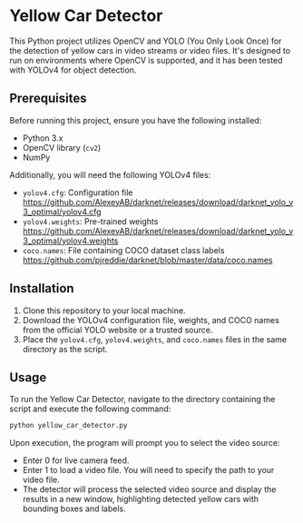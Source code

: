 # Yellow Car Detector

This Python project utilizes OpenCV and YOLO (You Only Look Once) for the detection of yellow cars in video streams or video files. It's designed to run on environments where OpenCV is supported, and it has been tested with YOLOv4 for object detection.

## Prerequisites

Before running this project, ensure you have the following installed:
- Python 3.x
- OpenCV library (`cv2`)
- NumPy

Additionally, you will need the following YOLOv4 files:
- `yolov4.cfg`: Configuration file
    https://github.com/AlexeyAB/darknet/releases/download/darknet_yolo_v3_optimal/yolov4.cfg
- `yolov4.weights`: Pre-trained weights
    https://github.com/AlexeyAB/darknet/releases/download/darknet_yolo_v3_optimal/yolov4.weights
- `coco.names`: File containing COCO dataset class labels
    https://github.com/pjreddie/darknet/blob/master/data/coco.names
  
## Installation

1. Clone this repository to your local machine.
2. Download the YOLOv4 configuration file, weights, and COCO names from the official YOLO website or a trusted source.
3. Place the `yolov4.cfg`, `yolov4.weights`, and `coco.names` files in the same directory as the script.

## Usage

To run the Yellow Car Detector, navigate to the directory containing the script and execute the following command:

```bash
python yellow_car_detector.py
```
Upon execution, the program will prompt you to select the video source:

* Enter 0 for live camera feed.
* Enter 1 to load a video file. You will need to specify the path to your video file.
* The detector will process the selected video source and display the results in a new window, highlighting detected yellow cars with bounding boxes and labels.
